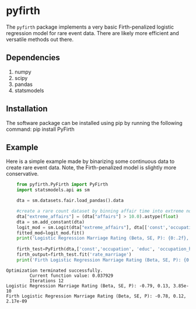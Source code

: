 # pyfirth

The <code>pyfirth</code> package implements a very basic Firth-penalized logistic regression model for rare event data. There are likely more efficient and versatile methods out there.

## Dependencies

1) numpy
2) scipy
3) pandas
4) statsmodels

## Installation

The software package can be installed using pip by running the following command:
pip install PyFirth

##  Example

Here is a simple example made by binarizing some continuous data to create rare event data. Note, the Firth-penalized model is slightly more conservative.

``` python
    from pyfirth.PyFirth import PyFirth 
    import statsmodels.api as sm

    dta = sm.datasets.fair.load_pandas().data

    #create a rare count dataset by binning affair time into extreme not extreme
    dta["extreme_affairs"] = (dta["affairs"] > 10.0).astype(float)
    dta = sm.add_constant(dta)
    logit_mod = sm.Logit(dta["extreme_affairs"], dta[['const','occupation', 'educ', 'occupation_husb','rate_marriage','age','yrs_married','children','religious']])
    fitted_mod=logit_mod.fit()
    print('Logistic Regression Marriage Rating (Beta, SE, P): {0:.2f}, {1:.2f}, {2:.2e}'.format(fitted_mod.params['rate_marriage'],fitted_mod.bse['rate_marriage'],fitted_mod.pvalues['rate_marriage']))
    
    firth_test=PyFirth(dta,['const','occupation', 'educ', 'occupation_husb','rate_marriage','age','yrs_married','children','religious'],'extreme_affairs',hasconst=True)
    firth_output=firth_test.fit('rate_marriage')
    print('Firth Logistic Regression Marriage Rating (Beta, SE, P): {0:.2f}, {1:.2f}, {2:.2e}'.format(firth_output['ParamTable'].loc['rate_marriage']['BETA'],firth_output['ParamTable'].loc['rate_marriage']['SE'],firth_output['PVal']))

```

``` 
Optimization terminated successfully.
         Current function value: 0.037929
         Iterations 12
Logistic Regression Marriage Rating (Beta, SE, P): -0.79, 0.13, 3.85e-10
Firth Logistic Regression Marriage Rating (Beta, SE, P): -0.78, 0.12, 2.17e-09
```
